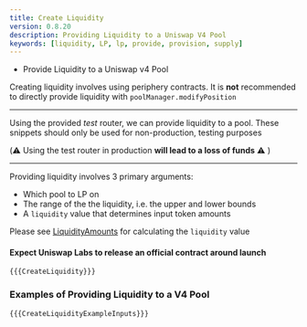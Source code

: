 ```yaml
---
title: Create Liquidity
version: 0.8.20
description: Providing Liquidity to a Uniswap V4 Pool
keywords: [liquidity, LP, lp, provide, provision, supply]
---
```


* Provide Liquidity to a Uniswap v4 Pool

Creating liquidity involves using periphery contracts. It is **not** recommended to directly provide liquidity with `poolManager.modifyPosition`

---

Using the provided *test* router, we can provide liquidity to a pool. These snippets should only be used for non-production, testing purposes

(⚠️ Using the test router in production **will lead to a loss of funds** ⚠️ )

---

Providing liquidity involves 3 primary arguments:

* Which pool to LP on
* The range of the the liquidity, i.e. the upper and lower bounds
* A `liquidity` value that determines input token amounts

Please see [LiquidityAmounts](https://github.com/Uniswap/v4-periphery/blob/main/contracts/libraries/LiquidityAmounts.sol) for calculating the `liquidity` value

#### Expect Uniswap Labs to release an official contract around launch
```solidity
{{{CreateLiquidity}}}
```

### Examples of Providing Liquidity to a V4 Pool

```solidity
{{{CreateLiquidityExampleInputs}}}
```
